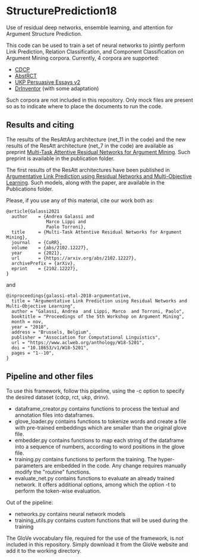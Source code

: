 # StructurePrediction18

Use of residual deep networks, ensemble learning, and attention for Argument Structure Prediction.

This code can be used to train a set of neural networks to jointly perform Link Prediction, Relation Classification, and Component Classification on Argument Mining corpora.
Currently, 4 corpora are supported:
- [CDCP](https://facultystaff.richmond.edu/~jpark/)
- [AbstRCT](https://gitlab.com/tomaye/abstrct/)
- [UKP Persuasive Essays v2](https://www.informatik.tu-darmstadt.de/ukp/research_6/data/argumentation_mining_1/argument_annotated_essays_version_2/index.en.jsp)
- [DrInventor](https://github.com/anlausch/sciarg_resource_analysis) (with some adaptation)

Such corpora are not included in this repository. Only mock files are present so as to indicate where to place the documents to run the code.

## Results and citing

The results of the ResAttArg architecture (net_11 in the code) and the new results of the ResAtt architecture 
(net_7 in the code) are available as preprint [Multi-Task Attentive Residual Networks for Argument Mining](https://arxiv.org/abs/2102.12227).
Such preprint is available in the publication folder.

The first results of the ResAtt architectures have been published in [Argumentative Link Prediction using Residual Networks and Multi-Objective Learning](https://www.aclweb.org/anthology/W18-5201).
Such models, along with the paper, are available in the Publications folder.


Please, if you use any of this material, cite our work both as:
```
@article{Galassi2021
  author    = {Andrea Galassi and
               Marco Lippi and
               Paolo Torroni},
  title     = {Multi-Task Attentive Residual Networks for Argument Mining},
  journal   = {CoRR},
  volume    = {abs/2102.12227},
  year      = {2021},
  url       = {https://arxiv.org/abs/2102.12227},
  archivePrefix = {arXiv},
  eprint    = {2102.12227},
}
```
and
```
@inproceedings{galassi-etal-2018-argumentative,
  title = "Argumentative Link Prediction using Residual Networks and Multi-Objective Learning",
  author = "Galassi, Andrea  and Lippi, Marco  and Torroni, Paolo",
  booktitle = "Proceedings of the 5th Workshop on Argument Mining",
  month = nov,
  year = "2018",
  address = "Brussels, Belgium",
  publisher = "Association for Computational Linguistics",
  url = "https://www.aclweb.org/anthology/W18-5201",
  doi = "10.18653/v1/W18-5201",
  pages = "1--10",
}
```

## Pipeline and other files

To use this framework, follow this pipeline, using the -c option to specify the desired dataset (cdcp, rct, ukp, drinv).
- dataframe_creator.py contains functions to process the textual and annotation files into dataframes.
- glove_loader.py contains functions to tokenize words and create a file with pre-trained embeddings which are smaller than the original glove file.
- embedder.py contains functions to map each string of the dataframe into a sequence of numbers, according to word positions in the glove file.
- training.py contains functions to perform the training. The hyper-parameters are embedded in the code. Any change requires manually modify the "routine" functions.
- evaluate_net.py contains functions to evaluate an already trained network. It offers additional options, among which the option -t to perform the token-wise evaluation.

Out of the pipeline:
- networks.py contains neural network models
- training_utils.py contains custom functions that will be used during the training

The GloVe vvocabulary file, required for the use of the framework, is not included in this repository. Simply download it from the GloVe website and add it to the working directory.
